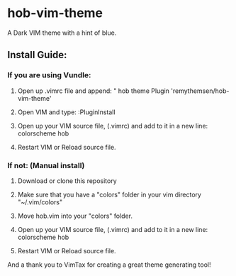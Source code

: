 hob-vim-theme
=============

A Dark VIM theme with a hint of blue.

Install Guide:
--------------

### If you are using Vundle:

1. Open up .vimrc file and append:
" hob theme
Plugin 'remythemsen/hob-vim-theme'

2. Open VIM and type: :PluginInstall

3. Open up your VIM source file, (.vimrc) and add to it in a new line:
colorscheme hob

4. Restart VIM or Reload source file.

### If not: (Manual install)

1. Download or clone this repository

2. Make sure that you have a "colors" folder in your vim directory "~/.vim/colors"

3. Move hob.vim into your "colors" folder.

4. Open up your VIM source file, (.vimrc) and add to it in a new line:
colorscheme hob

5. Restart VIM or Reload source file.

And a thank you to VimTax for creating a great theme generating tool!
